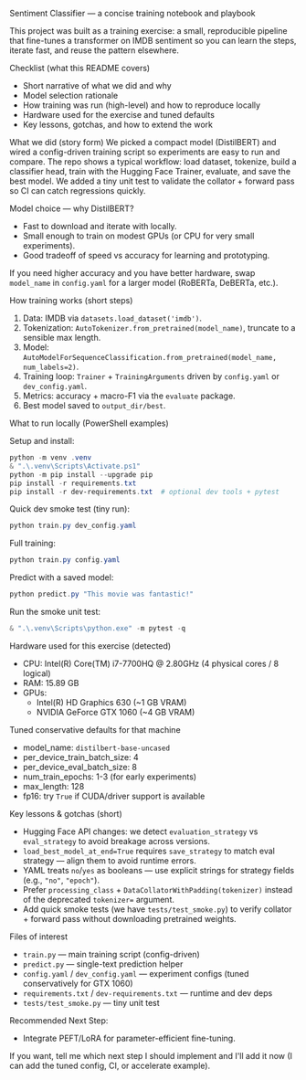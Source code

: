 Sentiment Classifier — a concise training notebook and playbook

This project was built as a training exercise: a small, reproducible pipeline that fine-tunes a transformer on IMDB sentiment so you can learn the steps, iterate fast, and reuse the pattern elsewhere.

Checklist (what this README covers)
- Short narrative of what we did and why
- Model selection rationale
- How training was run (high-level) and how to reproduce locally
- Hardware used for the exercise and tuned defaults
- Key lessons, gotchas, and how to extend the work

What we did (story form)
We picked a compact model (DistilBERT) and wired a config-driven training script so experiments are easy to run and compare. The repo shows a typical workflow: load dataset, tokenize, build a classifier head, train with the Hugging Face Trainer, evaluate, and save the best model. We added a tiny unit test to validate the collator + forward pass so CI can catch regressions quickly.

Model choice — why DistilBERT?
- Fast to download and iterate with locally.
- Small enough to train on modest GPUs (or CPU for very small experiments).
- Good tradeoff of speed vs accuracy for learning and prototyping.

If you need higher accuracy and you have better hardware, swap `model_name` in `config.yaml` for a larger model (RoBERTa, DeBERTa, etc.).

How training works (short steps)
1. Data: IMDB via `datasets.load_dataset('imdb')`.
2. Tokenization: `AutoTokenizer.from_pretrained(model_name)`, truncate to a sensible max length.
3. Model: `AutoModelForSequenceClassification.from_pretrained(model_name, num_labels=2)`.
4. Training loop: `Trainer` + `TrainingArguments` driven by `config.yaml` or `dev_config.yaml`.
5. Metrics: accuracy + macro-F1 via the `evaluate` package.
6. Best model saved to `output_dir/best`.

What to run locally (PowerShell examples)

Setup and install:

```powershell
python -m venv .venv
& ".\.venv\Scripts\Activate.ps1"
python -m pip install --upgrade pip
pip install -r requirements.txt
pip install -r dev-requirements.txt  # optional dev tools + pytest
```

Quick dev smoke test (tiny run):

```powershell
python train.py dev_config.yaml
```

Full training:

```powershell
python train.py config.yaml
```

Predict with a saved model:

```powershell
python predict.py "This movie was fantastic!"
```

Run the smoke unit test:

```powershell
& ".\.venv\Scripts\python.exe" -m pytest -q
```

Hardware used for this exercise (detected)
- CPU: Intel(R) Core(TM) i7-7700HQ @ 2.80GHz (4 physical cores / 8 logical)
- RAM: 15.89 GB
- GPUs:
  - Intel(R) HD Graphics 630 (~1 GB VRAM)
  - NVIDIA GeForce GTX 1060 (~4 GB VRAM)

Tuned conservative defaults for that machine
- model_name: `distilbert-base-uncased`
- per_device_train_batch_size: 4
- per_device_eval_batch_size: 8
- num_train_epochs: 1-3 (for early experiments)
- max_length: 128
- fp16: try `True` if CUDA/driver support is available

Key lessons & gotchas (short)
- Hugging Face API changes: we detect `evaluation_strategy` vs `eval_strategy` to avoid breakage across versions.
- `load_best_model_at_end=True` requires `save_strategy` to match eval strategy — align them to avoid runtime errors.
- YAML treats `no`/`yes` as booleans — use explicit strings for strategy fields (e.g., `"no"`, `"epoch"`).
- Prefer `processing_class` + `DataCollatorWithPadding(tokenizer)` instead of the deprecated `tokenizer=` argument.
- Add quick smoke tests (we have `tests/test_smoke.py`) to verify collator + forward pass without downloading pretrained weights.

Files of interest
- `train.py` — main training script (config-driven)
- `predict.py` — single-text prediction helper
- `config.yaml` / `dev_config.yaml` — experiment configs (tuned conservatively for GTX 1060)
- `requirements.txt` / `dev-requirements.txt` — runtime and dev deps
- `tests/test_smoke.py` — tiny unit test

Recommended Next Step:  
- Integrate PEFT/LoRA for parameter-efficient fine-tuning.

If you want, tell me which next step I should implement and I'll add it now (I can add the tuned config, CI, or accelerate example).
